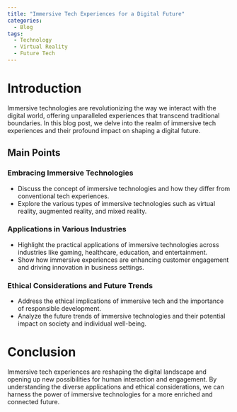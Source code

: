 ```yaml
---
title: "Immersive Tech Experiences for a Digital Future"
categories:
  - Blog
tags:
  - Technology
  - Virtual Reality
  - Future Tech
---
```


# Introduction
Immersive technologies are revolutionizing the way we interact with the digital world, offering unparalleled experiences that transcend traditional boundaries. In this blog post, we delve into the realm of immersive tech experiences and their profound impact on shaping a digital future.

## Main Points
### Embracing Immersive Technologies
- Discuss the concept of immersive technologies and how they differ from conventional tech experiences.
- Explore the various types of immersive technologies such as virtual reality, augmented reality, and mixed reality.

### Applications in Various Industries
- Highlight the practical applications of immersive technologies across industries like gaming, healthcare, education, and entertainment.
- Show how immersive experiences are enhancing customer engagement and driving innovation in business settings.

### Ethical Considerations and Future Trends
- Address the ethical implications of immersive tech and the importance of responsible development.
- Analyze the future trends of immersive technologies and their potential impact on society and individual well-being.

# Conclusion
Immersive tech experiences are reshaping the digital landscape and opening up new possibilities for human interaction and engagement. By understanding the diverse applications and ethical considerations, we can harness the power of immersive technologies for a more enriched and connected future.